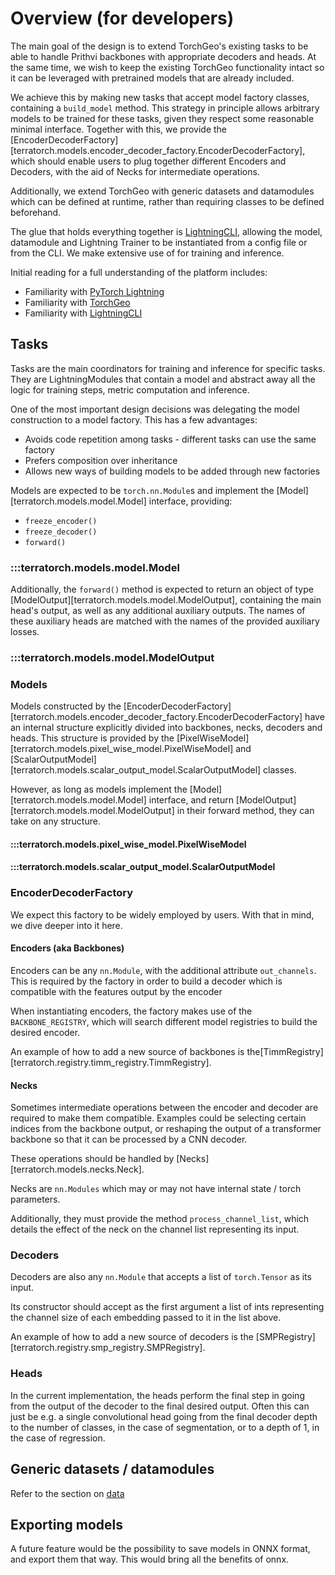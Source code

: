 # Overview (for developers)

The main goal of the design is to extend TorchGeo's existing tasks to be able to handle Prithvi backbones with appropriate decoders and heads.
At the same time, we wish to keep the existing TorchGeo functionality intact so it can be leveraged with pretrained models that are already included.

We achieve this by making new tasks that accept model factory classes, containing a `build_model` method. This strategy in principle allows arbitrary models to be trained for these tasks, given they respect some reasonable minimal interface.
Together with this, we provide the [EncoderDecoderFactory][terratorch.models.encoder_decoder_factory.EncoderDecoderFactory], which should enable users to plug together different Encoders and Decoders, with the aid of Necks for intermediate operations.

Additionally, we extend TorchGeo with generic datasets and datamodules which can be defined at runtime, rather than requiring classes to be defined beforehand.

The glue that holds everything together is [LightningCLI](https://lightning.ai/docs/pytorch/stable/api/lightning.pytorch.cli.LightningCLI.html#lightning.pytorch.cli.LightningCLI), allowing the model, datamodule and Lightning Trainer to be instantiated from a config file or from the CLI. We make extensive use of for training and inference.

Initial reading for a full understanding of the platform includes:

- Familiarity with [PyTorch Lightning](https://lightning.ai/pytorch-lightning)
- Familiarity with [TorchGeo](https://torchgeo.readthedocs.io/en/stable/)
- Familiarity with [LightningCLI](https://lightning.ai/docs/pytorch/stable/api/lightning.pytorch.cli.LightningCLI.html#lightning.pytorch.cli.LightningCLI)

## Tasks

Tasks are the main coordinators for training and inference for specific tasks. They are LightningModules that contain a model and abstract away all the logic for training steps, metric computation and inference.

One of the most important design decisions was delegating the model construction to a model factory. This has a few advantages:

- Avoids code repetition among tasks - different tasks can use the same factory
- Prefers composition over inheritance
- Allows new ways of building models to be added through new factories

Models are expected to be `torch.nn.Module`s and implement the [Model][terratorch.models.model.Model] interface, providing:

- `freeze_encoder()`
- `freeze_decoder()`
- `forward()`

### :::terratorch.models.model.Model

Additionally, the `forward()` method is expected to return an object of type [ModelOutput][terratorch.models.model.ModelOutput], containing the main head's output, as well as any additional auxiliary outputs. The names of these auxiliary heads are matched with the names of the provided auxiliary losses.

### :::terratorch.models.model.ModelOutput

### Models

Models constructed by the [EncoderDecoderFactory][terratorch.models.encoder_decoder_factory.EncoderDecoderFactory] have an internal structure explicitly divided into backbones, necks, decoders and heads. This structure is provided by the [PixelWiseModel][terratorch.models.pixel_wise_model.PixelWiseModel] and [ScalarOutputModel][terratorch.models.scalar_output_model.ScalarOutputModel] classes.

However, as long as models implement the [Model][terratorch.models.model.Model] interface, and return [ModelOutput][terratorch.models.model.ModelOutput] in their forward method, they can take on any structure.

#### :::terratorch.models.pixel_wise_model.PixelWiseModel
#### :::terratorch.models.scalar_output_model.ScalarOutputModel


### EncoderDecoderFactory

We expect this factory to be widely employed by users. With that in mind, we dive deeper into it here.

#### Encoders (aka Backbones)

Encoders can be any `nn.Module`, with the additional attribute `out_channels`. This is required by the factory in order to build a decoder which is compatible with the features output by the encoder

When instantiating encoders, the factory makes use of the `BACKBONE_REGISTRY`, which will search different model registries to build the desired encoder.

An example of how to add a new source of backbones is the[TimmRegistry][terratorch.registry.timm_registry.TimmRegistry].

#### Necks

Sometimes intermediate operations between the encoder and decoder are required to make them compatible. Examples could be selecting certain indices from the backbone output, or reshaping the output of a transformer backbone so that it can be processed by a CNN decoder. 

These operations should be handled by [Necks][terratorch.models.necks.Neck].

Necks are `nn.Modules` which may or may not have internal state / torch parameters.

Additionally, they must provide the method `process_channel_list`, which details the effect of the neck on the channel list representing its input.

### Decoders

Decoders are also any `nn.Module` that accepts a list of `torch.Tensor` as its input.

Its constructor should accept as the first argument a list of ints representing the channel size of each embedding passed to it in the list above.

An example of how to add a new source of decoders is the [SMPRegistry][terratorch.registry.smp_registry.SMPRegistry].

### Heads
In the current implementation, the heads perform the final step in going from the output of the decoder to the final desired output. Often this can just be e.g. a single convolutional head going from the final decoder depth to the number of classes, in the case of segmentation, or to a depth of 1, in the case of regression.


## Generic datasets / datamodules
Refer to the section on [data](data.md)

## Exporting models
A future feature would be the possibility to save models in ONNX format, and export them that way. This would bring all the benefits of onnx.